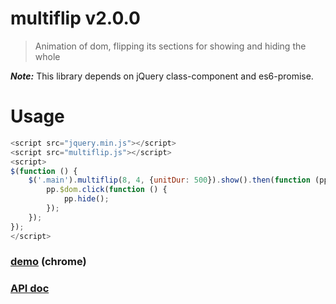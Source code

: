 # multiflip v2.0.0

> Animation of dom, flipping its sections for showing and hiding the whole

***Note:*** This library depends on jQuery class-component and es6-promise.

# Usage

```js
<script src="jquery.min.js"></script>
<script src="multiflip.js"></script>
<script>
$(function () {
    $('.main').multiflip(8, 4, {unitDur: 500}).show().then(function (pp) {
        pp.$dom.click(function () {
            pp.hide();
        });
    });
});
</script>
```

### [demo](http://kt3k.github.io/multiflip/test.html) (chrome)

### [API doc](http://kt3k.github.io/multiflip/doc/v1.1.0/)
